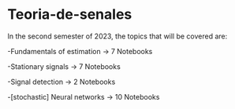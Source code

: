 # Teoria-de-senales
In the second semester of 2023, the topics that will be covered are:

-Fundamentals of estimation -> 7 Notebooks

-Stationary signals -> 7 Notebooks

-Signal detection -> 2 Notebooks

-[stochastic] Neural networks -> 10 Notebooks
